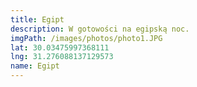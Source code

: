 ```yaml
---
title: Egipt
description: W gotowości na egipską noc.
imgPath: /images/photos/photo1.JPG
lat: 30.03475997368111
lng: 31.276088137129573
name: Egipt
---
```

